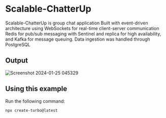 # Scalable-ChatterUp
Scalable-ChatterUp is group chat application Built with event-driven architecture using WebSockets for real-time client-server communication Redis for pub/sub messaging with Sentinel and replica for high availability, and Kafka for message queuing. Data ingestion was handled through PostgreSQL

## Output
![Screenshot 2024-01-25 045329](https://github.com/iAdtya/Scalable-ChatterUp/assets/93979441/66e75919-2ebd-4aec-9a3f-4b6e34a11a80)

  

## Using this example

Run the following command:

```sh
npx create-turbo@latest
```

